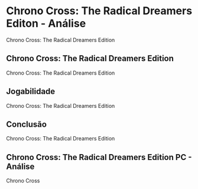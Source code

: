 ---
---

# Chrono Cross: The Radical Dreamers Editon - Análise

Chrono Cross: The Radical Dreamers Edition

## Chrono Cross: The Radical Dreamers Edition

Chrono Cross: The Radical Dreamers Edition

## Jogabilidade

Chrono Cross: The Radical Dreamers Edition

## Conclusão

Chrono Cross: The Radical Dreamers Edition

## Chrono Cross: The Radical Dreamers Edition PC - Análise

Chrono Cross
